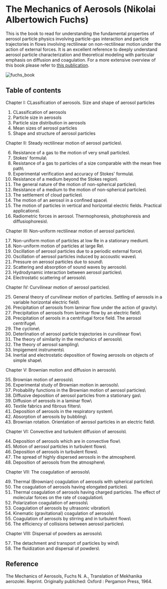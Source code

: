 # The Mechanics of Aerosols (Nikolai Albertowich Fuchs)

This is the book to read for understanding the fundamental properties of aerosol particle physics involving particle-gas interaction and particle trajectories in flows involving rectilinear on non-rectilinear motion under the action of external forces. It is an excellent reference to deeply understand aerosol particle characterization and theoretical modeling with particular emphasis on diffusion and coagulation. For a more extensive overview of this book please refer to [this publication](https://doi.org/10.1063/1.3047354).

![fuchs_book](https://github.com/josecmoranc/josecmoranc.github.io/assets/62391931/8aeda8ba-d0b8-4b0c-8f52-deca5f463822)

## Table of contents

Chapter I: CLassification of aerosols. Size and shape of aerosol particles
  1. CLassification of aerosols
  2. Particle size in aerosols
  3. Particle size distribution in aerosols
  4. Mean sizes of aerosol particles
  5. Shape and structure of aerosol particles

Chapter II: Steady rectilinear motion of aerosol particles\

  6. Resistance of a gas to the motion of very small particles\
  7. Stokes' formula\
  8. Resistance of a gas to particles of a size comparable with the mean free path\
  9. Experimental verification and accuracy of Stokes' formula\
  10. Resistance of a medium beyond the Stokes region\
  11. The general nature of the motion of non-spherical particles\
  12. Resistance of a medium to the motion of non-spherical particles\
  13. The settlement of cloud particles\
  14. The motion of an aerosol in a confined space\
  15. The motion of particles in vertical and horizontal electric fields. Practical applications\
  16. Radiometric forces in aerosol. Thermophoresis, photophoresis and diffusiophoresis\

Chapter III: Non-uniform rectilinear motion of aerosol particles\

  17. Non-uniform motion of particles at low Re in a stationary medium\
  18. Non-uniform motion of particles at large Re\
  19. Oscillation of aerosol particles due to a periodic external force\
  20. Oscillation of aerosol particles induced by accoustic waves\
  21. Pressure on aerosol particles due to sound\
  22. Scattering and absorption of sound waves by aerosols\
  23. Hydrodynamic interaction between aerosol particles\
  24. Electrostatic scattering of aerosols\

Chapter IV: Curvilinear motion of aerosol particles\

  25. General theory of curvilinear motion of particles. Settling of aerosols in a variable horizontal electric field\
  26. Precipitation of aerosols from laminar flow under the action of gravity\
  27. Precipitation of aerosols from laminar flow by an electric field\
  28. Precipitation of aerools in a centrifugal force field. The aerosol centrifuge\
  29. The cyclone\
  30. Deterlination of aerosol particle trajectories in curvilinear flow\
  31. The theory of similarity in the mechanics of aerosols\
  32. The theory of aerosol sampling\
  33. Impigement instruments\
  34. Inertial and electrostatic deposition of flowing aerosols on objects of simple shape\

Chapter V: Brownian motion and diffusion in aerosols\

  35. Brownian motion of aerosols\
  36. Experimental study of Brownian motion in aerosols\
  37. Probability functions in the Brownian motion of aerosol particles\
  38. Diffusive deposition of aerosol particles from a stationary gas\
  39. Diffusion of aerosols in a laminar flow\
  40. Textile fabrics and fibrous filters\
  41. Deposition of aerosols in the respiratory system\
  42. Absorption of aerosols by bubbling\
  43. Brownian rotation. Orientation of aerosol particles in an electric field\

Chapter VI: Convective and turbulent diffusion of aerosols\

  44. Deposition of aerosols which are in convective flow\
  45. Motion of aerosol particles in turbulent flows\
  46. Deposition of aerosols in turbulent flows\
  47. The spread of highly dispersed aerosols in the atmosphere\
  48. Deposition of aerosols from the atmosphere\

Chapter VII: The coagulation of aerosols\

  49. Thermal (Brownian) coagulation of aerosols with spherical particles\
  50. The coagulation of aerosols having elongated particles\
  51. Thermal coagulation of aerosols having charged particles. The effect of molecular forces on the rate of coagulation\
  52. Polarization coagulation of aerosols\
  53. Coagulation of aerosols by ultrasonic vibration\
  54. Kinematic (gravitational) coagulation of aerosols\
  55. Coagulation of aerosols by stirring and in turbulent flows\
  56. The efficiency of collisions between aerosol particles\

Chapter VIII: Dispersal of powders as aerosols\

  57. The detachment and transport of particles by wind\
  58. The fluidization and dispersal of powders\


## Reference
The Mechanics of Aerosols, Fuchs N. A., Translation of Mekhanika aerozolei. Reprint. Originally publiched: Oxford : Pergamon Press, 1964.
